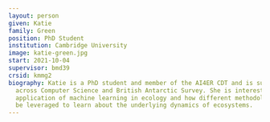 ```yaml
---
layout: person
given: Katie
family: Green
position: PhD Student
institution: Cambridge University
image: katie-green.jpg
start: 2021-10-04
supervisor: bmd39
crsid: kmmg2
biography: Katie is a PhD student and member of the AI4ER CDT and is supervised
  across Computer Science and British Antarctic Survey. She is interested in the
  application of machine learning in ecology and how different methodologies can
  be leveraged to learn about the underlying dynamics of ecosystems.
---
```

